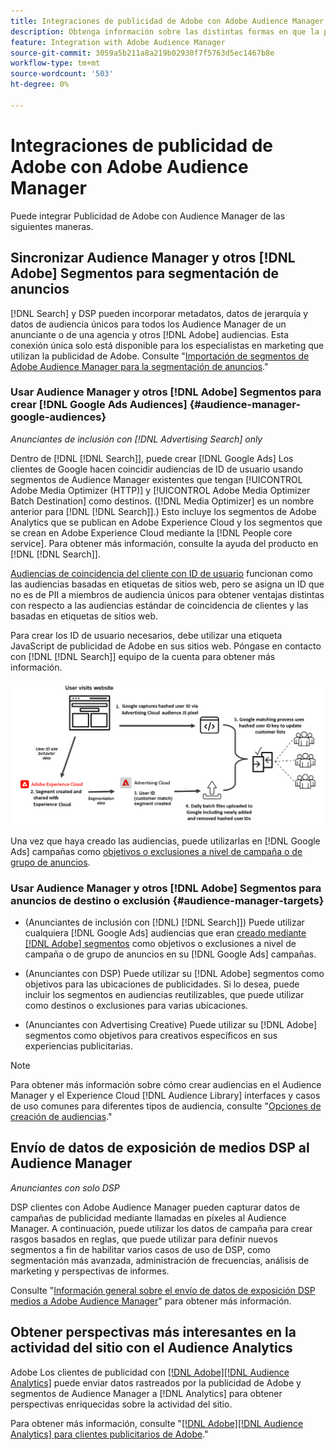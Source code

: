 ```yaml
---
title: Integraciones de publicidad de Adobe con Adobe Audience Manager
description: Obtenga información sobre las distintas formas en que la publicidad de Adobe puede intercambiar datos con Adobe Audience Manager.
feature: Integration with Adobe Audience Manager
source-git-commit: 3059a5b211a8a219b02930f7f5763d5ec1467b8e
workflow-type: tm+mt
source-wordcount: '503'
ht-degree: 0%

---
```


# Integraciones de publicidad de Adobe con Adobe Audience Manager

Puede integrar Publicidad de Adobe con Audience Manager de las siguientes maneras.

## Sincronizar Audience Manager y otros [!DNL Adobe] Segmentos para segmentación de anuncios

[!DNL Search] y DSP pueden incorporar metadatos, datos de jerarquía y datos de audiencia únicos para todos los Audience Manager de un anunciante o de una agencia y otros [!DNL Adobe] audiencias. Esta conexión única solo está disponible para los especialistas en marketing que utilizan la publicidad de Adobe. Consulte &quot;[Importación de segmentos de Adobe Audience Manager para la segmentación de anuncios](/help/integrations/audience-manager/import-audiences.md).&quot;

### Usar Audience Manager y otros [!DNL Adobe] Segmentos para crear [!DNL Google Ads Audiences] {#audience-manager-google-audiences}

*Anunciantes de inclusión con [!DNL Advertising Search] only*

Dentro de [!DNL [!DNL Search]], puede crear [!DNL Google Ads] Los clientes de Google hacen coincidir audiencias de ID de usuario usando segmentos de Audience Manager existentes que tengan [!UICONTROL Adobe Media Optimizer (HTTP)] y [!UICONTROL Adobe Media Optimizer Batch Destination] como destinos. ([!DNL Media Optimizer] es un nombre anterior para [!DNL [!DNL Search]].) Esto incluye los segmentos de Adobe Analytics que se publican en Adobe Experience Cloud y los segmentos que se crean en Adobe Experience Cloud mediante la [!DNL People core service]. Para obtener más información, consulte la ayuda del producto en [!DNL [!DNL Search]].

[Audiencias de coincidencia del cliente con ID de usuario](https://support.google.com/google-ads/answer/9199250) funcionan como las audiencias basadas en etiquetas de sitios web, pero se asigna un ID que no es de PII a miembros de audiencia únicos para obtener ventajas distintas con respecto a las audiencias estándar de coincidencia de clientes y las basadas en etiquetas de sitios web.

Para crear los ID de usuario necesarios, debe utilizar una etiqueta JavaScript de publicidad de Adobe <!-- with a user ID parameter -->en sus sitios web. Póngase en contacto con [!DNL [!DNL Search]] equipo de la cuenta para obtener más información.

![proceso de creación de segmentos](/help/integrations/assets/ad_search_user_id_pic.png)

Una vez que haya creado las audiencias, puede utilizarlas en [!DNL Google Ads] campañas como [objetivos o exclusiones a nivel de campaña o de grupo de anuncios](#audience-manager-targets).

### Usar Audience Manager y otros [!DNL Adobe] Segmentos para anuncios de destino o exclusión {#audience-manager-targets}

* (Anunciantes de inclusión con [!DNL) [!DNL Search]]) Puede utilizar cualquiera [!DNL Google Ads] audiencias que eran [creado mediante [!DNL Adobe] segmentos](#audience-manager-google-audiences) como objetivos o exclusiones a nivel de campaña o de grupo de anuncios en su [!DNL Google Ads] campañas.

* (Anunciantes con DSP) Puede utilizar su [!DNL Adobe] segmentos como objetivos para las ubicaciones de publicidades. Si lo desea, puede incluir los segmentos en audiencias reutilizables, que puede utilizar como destinos o exclusiones para varias ubicaciones.

* (Anunciantes con Advertising Creative) Puede utilizar su [!DNL Adobe] segmentos como objetivos para creativos específicos en sus experiencias publicitarias.

>[!NOTE]
>
>Para obtener más información sobre cómo crear audiencias en el Audience Manager y el Experience Cloud [!DNL Audience Library] interfaces y casos de uso comunes para diferentes tipos de audiencia, consulte &quot;[Opciones de creación de audiencias](https://experienceleague.adobe.com/docs/experience-cloud-kcs/kbarticles/KA-16471.html).&quot;

## Envío de datos de exposición de medios DSP al Audience Manager

*Anunciantes con solo DSP*

DSP clientes con Adobe Audience Manager pueden capturar datos de campañas de publicidad mediante llamadas en píxeles al Audience Manager. A continuación, puede utilizar los datos de campaña para crear rasgos basados en reglas, que puede utilizar para definir nuevos segmentos a fin de habilitar varios casos de uso de DSP, como segmentación más avanzada, administración de frecuencias, análisis de marketing y perspectivas de informes.

Consulte &quot;[Información general sobre el envío de datos de exposición DSP medios a Adobe Audience Manager](/help/integrations/audience-manager/media-data-integration/overview.md)&quot; para obtener más información.

## Obtener perspectivas más interesantes en la actividad del sitio con el Audience Analytics

Adobe Los clientes de publicidad con [[!DNL Adobe][!DNL Audience Analytics]](https://experienceleague.adobe.com/docs/analytics/integration/audience-analytics/mc-audiences-aam.html) puede enviar datos rastreados por la publicidad de Adobe y segmentos de Audience Manager a [!DNL Analytics] para obtener perspectivas enriquecidas sobre la actividad del sitio.

Para obtener más información, consulte &quot;[[!DNL Adobe][!DNL Audience Analytics] para clientes publicitarios de Adobe](/help/integrations/audience-manager/audience-analytics.md).&quot;

